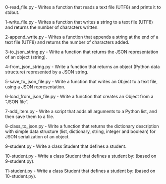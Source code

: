 0-read_file.py - Writes a function that reads a text file (UTF8) and prints it to stdout.

1-write_file.py - Writes a function that writes a string to a text file (UTF8) and returns the number of characters written.

2-append_write.py - Writes a function that appends a string at the end of a text file (UTF8) and returns the number of characters added.

3-to_json_string.py - Write a function that returns the JSON representation of an object (string).

4-from_json_string.py - Write a function that returns an object (Python data structure) represented by a JSON string.

5-save_to_json_file.py - Write a function that writes an Object to a text file, using a JSON representation.

6-load_from_json_file.py - Write a function that creates an Object from a “JSON file”.

7-add_item.py - Write a script that adds all arguments to a Python list, and then save them to a file.

8-class_to_json.py - Write a function that returns the dictionary description with simple data structure (list, dictionary, string, integer and boolean) for JSON serialization of an object.

9-student.py - Write a class Student that defines a student.

10-student.py - Write a class Student that defines a student by: (based on 9-student.py).

11-student.py - Write a class Student that defines a student by: (based on 10-student.py).                                                                  
